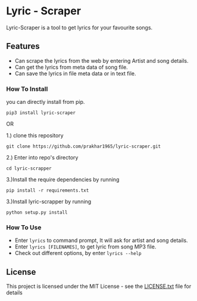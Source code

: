 # Lyric - Scraper

Lyric-Scraper is a tool to get lyrics for your favourite songs.

## Features

* Can scrape the lyrics from the web by entering Artist and song details.
* Can get the lyrics from meta data of song file.
* Can save the lyrics in file meta data or in text file.
### How To Install
you can directly install from pip.
```
pip3 install lyric-scraper
```
OR

1.) clone this repository
 ```
git clone https://github.com/prakhar1965/lyric-scraper.git
```
2.) Enter into repo's directory
```
cd lyric-scrapper
```
3.)Install the require dependencies by running 
```
pip install -r requirements.txt
```
3.)Install lyric-scrapper by running 
```
python setup.py install
```
### How To Use
* Enter `lyrics` to command prompt, It will ask for artist and song details.
* Enter `lyrics [FILENAMES]`, to get lyric from song MP3 file.
* Check out different options, by enter `lyrics --help`


## License

This project is licensed under the MIT License - see the [LICENSE.txt](LICENSE.txt) file for details


